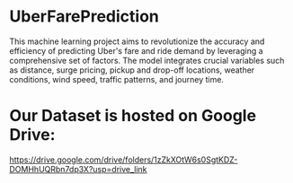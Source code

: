 # UberFarePrediction
This machine learning project aims to revolutionize the accuracy and efficiency of predicting Uber's fare and ride demand by leveraging a comprehensive set of factors. The model integrates crucial variables such as distance, surge pricing, pickup and drop-off locations, weather conditions, wind speed, traffic patterns, and journey time.


# Our Dataset is hosted on Google Drive:

https://drive.google.com/drive/folders/1zZkXOtW6s0SgtKDZ-DOMHhUQRbn7dp3X?usp=drive_link
